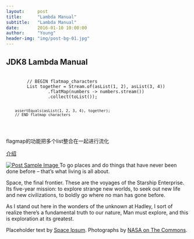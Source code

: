 ```yaml
---
layout:     post
title:      "Lambda Manual"
subtitle:   "Lambda Manual"
date:       2016-01-10 10:00:00
author:     "Young"
header-img: "img/post-bg-01.jpg"
---
```


<p></p>
<h2 class="section-heading">JDK8 Lambda Manual</h2>
<p>
<pre>
  <code class="java">
        // BEGIN flatmap_characters
        List<Integer> together = Stream.of(asList(1, 2), asList(3, 4))
                .flatMap(numbers -> numbers.stream())
                .collect(toList());

        assertEquals(asList(1, 2, 3, 4), together);
        // END flatmap_characters
</code>
</pre>
</p>




<p>flagmap的功能把多个list整合在一起进行流化</p>



<p><a href="http://cywhoyi.iteye.com/blog/2225792">介绍</a></p>

<a href="#">
    <img src="{{ site.baseurl }}/img/post-bg-02.jpg" alt="Post Sample Image">
</a>
<span class="caption text-muted">To go places and do things that have never been done before – that’s what living is all about.</span>

<p>Space, the final frontier. These are the voyages of the Starship Enterprise. Its five-year mission: to explore strange new worlds, to seek out new life and new civilizations, to boldly go where no man has gone before.</p>

<p>As I stand out here in the wonders of the unknown at Hadley, I sort of realize there’s a fundamental truth to our nature, Man must explore, and this is exploration at its greatest.</p>

<p>Placeholder text by <a href="http://spaceipsum.com/">Space Ipsum</a>. Photographs by <a href="https://www.flickr.com/photos/nasacommons/">NASA on The Commons</a>.</p>
